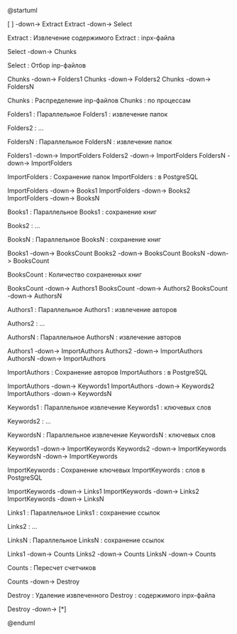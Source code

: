 @startuml

[ ] -down-> Extract
Extract -down-> Select

Extract : Извлечение содержимого
Extract : inpx-файла

Select -down-> Chunks

Select : Отбор inp-файлов

Chunks -down-> Folders1
Chunks -down-> Folders2
Chunks -down-> FoldersN

Chunks : Распределение inp-файлов
Chunks : по процессам

Folders1 : Параллельное
Folders1 : извлечение папок

Folders2 : ...

FoldersN : Параллельное
FoldersN : извлечение папок

Folders1 -down-> ImportFolders
Folders2 -down-> ImportFolders
FoldersN -down-> ImportFolders

ImportFolders : Сохранение папок
ImportFolders : в PostgreSQL

ImportFolders -down-> Books1
ImportFolders -down-> Books2
ImportFolders -down-> BooksN

Books1 : Параллельное
Books1 : сохранение книг

Books2 : ...

BooksN : Параллельное
BooksN : сохранение книг

Books1 -down-> BooksCount
Books2 -down-> BooksCount
BooksN -down-> BooksCount

BooksCount : Количество сохраненных книг

BooksCount -down-> Authors1
BooksCount -down-> Authors2
BooksCount -down-> AuthorsN

Authors1 : Параллельное
Authors1 : извлечение авторов

Authors2 : ...

AuthorsN : Параллельное
AuthorsN : извлечение авторов

Authors1 -down-> ImportAuthors
Authors2 -down-> ImportAuthors
AuthorsN -down-> ImportAuthors

ImportAuthors : Сохранение авторов
ImportAuthors : в PostgreSQL

ImportAuthors -down-> Keywords1
ImportAuthors -down-> Keywords2
ImportAuthors -down-> KeywordsN

Keywords1 : Параллельное извлечение
Keywords1 : ключевых слов

Keywords2 : ...

KeywordsN : Параллельное извлечение
KeywordsN : ключевых слов

Keywords1 -down-> ImportKeywords
Keywords2 -down-> ImportKeywords
KeywordsN -down-> ImportKeywords

ImportKeywords : Сохранение ключевых
ImportKeywords : слов в PostgreSQL

ImportKeywords -down-> Links1
ImportKeywords -down-> Links2
ImportKeywords -down-> LinksN

Links1 : Параллельное
Links1 : сохранение ссылок

Links2 : ...

LinksN : Параллельное
LinksN : сохранение ссылок

Links1 -down-> Counts
Links2 -down-> Counts
LinksN -down-> Counts

Counts : Пересчет счетчиков

Counts -down-> Destroy

Destroy : Удаление извлеченного
Destroy : содержимого inpx-файла

Destroy -down-> [*]

@enduml
